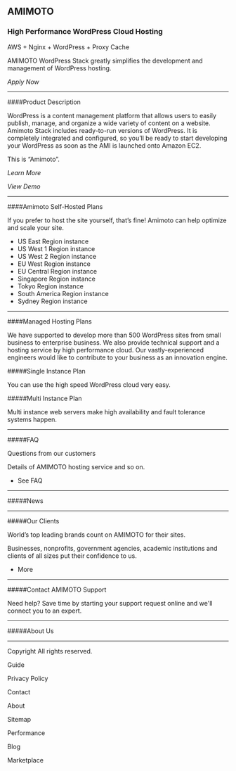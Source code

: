 ## AMIMOTO
### High Performance WordPress Cloud Hosting
AWS + Nginx + WordPress + Proxy Cache

AMIMOTO WordPress Stack greatly simplifies the development and management of WordPress hosting.

*Apply Now*

-----
####Product Description 

WordPress is a content management platform that allows users to easily publish, manage, and organize a wide variety of content on a website.
Amimoto Stack includes ready-to-run versions of WordPress. It is completely integrated and configured, so you’ll be ready to start developing your WordPress as soon as the AMI is launched onto Amazon EC2.

This is “Amimoto”.

*Learn More*

*View Demo*

-----
####Amimoto Self-Hosted Plans

If you prefer to host the site yourself, that’s fine! Amimoto can help optimize and scale your site.

* US East Region instance
* US West 1 Region instance
* US West 2 Region instance
* EU West Region instance
* EU Central Region instance
* Singapore Region instance
* Tokyo Region instance
* South America Region instance
* Sydney Region instance

-----
####Managed Hosting Plans 

We have supported to develop more than 500 WordPress sites from small business to enterprise business. We also provide technical support and a hosting service by high performance cloud. Our vastly-experienced engineers would like to contribute to your business as an innovation engine.

#####Single Instance Plan 

You can use the high speed WordPress cloud very easy.

#####Multi Instance Plan

Multi instance web servers make high availability and fault tolerance systems happen.

-----

#####FAQ 

Questions from our customers

Details of AMIMOTO hosting service and so on.

* See FAQ

-----

#####News 

-----

#####Our Clients 

World’s top leading brands count on AMIMOTO for their sites.

Businesses, nonprofits, government agencies, academic institutions and clients of all sizes put their confidence to us.

* More 

-----

#####Contact AMIMOTO Support 

Need help? Save time by starting your support request online and we'll connect you to an expert.

-----

#####About Us 

-----

Copyright All rights reserved.

Guide

Privacy Policy 

Contact

About 

Sitemap 

Performance 

Blog 

Marketplace 

